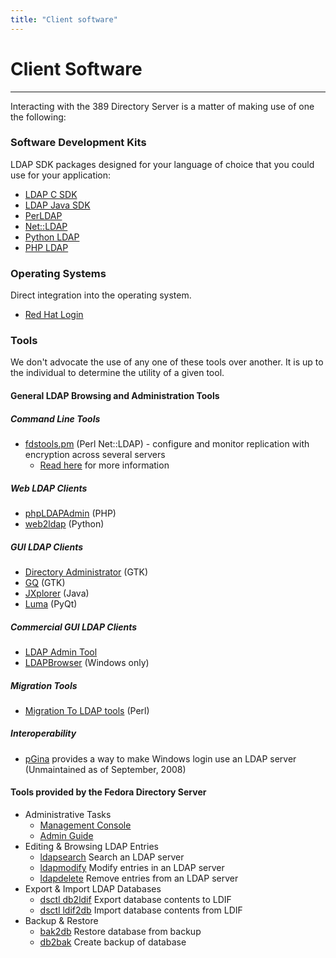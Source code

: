 ```yaml
---
title: "Client software"
---
```


# Client Software
-----------------

Interacting with the 389 Directory Server is a matter of making use of one the following:

### Software Development Kits

LDAP SDK packages designed for your language of choice that you could use for your application:

-   [LDAP C SDK](http://www.mozilla.org/directory/csdk.html)
-   [LDAP Java SDK](http://www.mozilla.org/directory/javasdk.html)
-   [PerLDAP](http://www.mozilla.org/directory/perldap.html)
-   [Net::LDAP](http://ldap.perl.org/)
-   [Python LDAP](http://python-ldap.sourceforge.net/)
-   [PHP LDAP](http://www.php.net/manual/en/ref.ldap.php)

### Operating Systems

Direct integration into the operating system.

-   [Red Hat Login](http://www.redhat.com/docs/manuals/linux/RHL-9-Manual/install-guide/s1-authconfig.html)

### Tools

We don't advocate the use of any one of these tools over another. It is up to the individual to determine the utility of a given tool.

#### General LDAP Browsing and Administration Tools

##### Command Line Tools

-   [fdstools.pm](https://www.redhat.com/archives/fedora-directory-users/2009-February/binwXGyLHrNEa.bin) (Perl Net::LDAP) - configure and monitor replication with encryption across several servers
    -   [Read here](https://www.redhat.com/archives/fedora-directory-users/2009-February/msg00119.html) for more information

##### Web LDAP Clients

-   [phpLDAPAdmin](http://phpldapadmin.sourceforge.net/) (PHP)
-   [web2ldap](http://www.web2ldap.de/) (Python)

##### GUI LDAP Clients

-   [Directory Administrator](http://diradmin.open-it.org/index.php) (GTK)
-   [GQ](http://sourceforge.net/projects/gqclient/) (GTK)
-   [JXplorer](http://www.jxplorer.org) (Java)
-   [Luma](http://luma.sourceforge.net/) (PyQt)

##### Commercial GUI LDAP Clients

-   [LDAP Admin Tool](http://www.ldapsoft.com/ldapadmintool.html)
-   [LDAPBrowser](http://ldapbrowser.com/) (Windows only)

##### Migration Tools

-   [Migration To LDAP tools](http://www.padl.com/OSS/MigrationTools.html) (Perl)

##### Interoperability

-   [pGina](http://www.pgina.org/) provides a way to make Windows login use an LDAP server (Unmaintained as of September, 2008)

#### Tools provided by the Fedora Directory Server

-   Administrative Tasks
    -   [Management Console](http://www.redhat.com/docs/manuals/dir-server/pdf/console60.pdf)
    -   [Admin Guide](http://www.redhat.com/docs/manuals/dir-server/ag/8.0/index.html)
-   Editing & Browsing LDAP Entries
    -   [ldapsearch](http://www.redhat.com/docs/manuals/dir-server/cli/utilities.htm#pgfId-19555) Search an LDAP server
    -   [ldapmodify](http://www.redhat.com/docs/manuals/dir-server/cli/utilities.htm#pgfId-27417) Modify entries in an LDAP server
    -   [ldapdelete](http://www.redhat.com/docs/manuals/dir-server/cli/utilities.htm#pgfId-19549) Remove entries from an LDAP server
-   Export & Import LDAP Databases
    -   [dsctl <instance> db2ldif](http://www.redhat.com/docs/manuals/dir-server/cli/scripts.htm#pgfId-23620) Export database contents to LDIF
    -   [dsctl <instance> ldif2db](http://www.redhat.com/docs/manuals/dir-server/cli/scripts.htm#pgfId-23739) Import database contents from LDIF
-   Backup & Restore
    -   [bak2db](http://www.redhat.com/docs/manuals/dir-server/cli/scripts.htm#pgfId-23510) Restore database from backup
    -   [db2bak](http://www.redhat.com/docs/manuals/dir-server/cli/scripts.htm#pgfId-23561) Create backup of database


